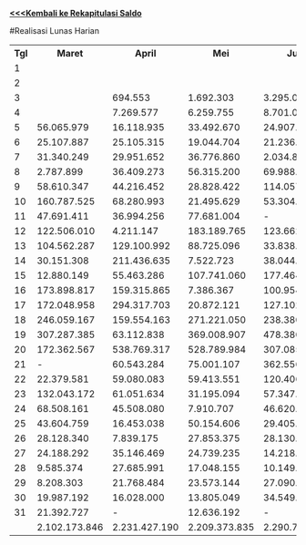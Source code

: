 **[<<<Kembali ke Rekapitulasi Saldo](https://github.com/suriawan/Area-Bali-Utara/blob/master/SaldoHarian-Seririt-2015.md)**


#Realisasi Lunas Harian


<table><tbody><tr><th>Tgl</th><th>Maret</th><th>April</th><th>Mei</th><th>Juni</th><th>Juli</th><th>Agustus</th><th>September</th><th>Oktober</th><th>Nopember</th></tr><tr><td>1</td><td> </td><td> </td><td> </td><td> </td><td> </td><td> </td><td> </td><td> </td><td> </td></tr><tr><td>2</td><td> </td><td> </td><td> </td><td> </td><td> </td><td> </td><td> </td><td> </td><td> - </td></tr><tr><td>3</td><td> </td><td> 694.553 </td><td> 1.692.303 </td><td> 3.295.007 </td><td> </td><td> </td><td> 17.346.078 </td><td> 747.301 </td><td> 1.373.595 </td></tr><tr><td>4</td><td> </td><td> 7.269.577 </td><td> 6.259.755 </td><td> 8.701.087 </td><td> 2.760.178 </td><td> 11.921.940 </td><td> 7.904.050 </td><td> 99.828 </td><td> 56.756.225 </td></tr><tr><td>5</td><td> 56.065.979 </td><td> 16.118.935 </td><td> 33.492.670 </td><td> 24.907.483 </td><td> 1.013.315 </td><td> 41.567.324 </td><td> 17.808.444 </td><td> 41.716.229 </td><td> 15.547.103 </td></tr><tr><td>6</td><td> 25.107.887 </td><td> 25.105.315 </td><td> 19.044.704 </td><td> 21.236.947 </td><td> 68.432.016 </td><td> 47.520.177 </td><td> 8.833.971 </td><td> 45.239.638 </td><td> 56.678.876 </td></tr><tr><td>7</td><td> 31.340.249 </td><td> 29.951.652 </td><td> 36.776.860 </td><td> 2.034.870 </td><td> 60.526.410 </td><td> 40.829.373 </td><td> 52.327.290 </td><td> 36.211.811 </td><td> 12.363.255 </td></tr><tr><td>8</td><td> 2.787.899 </td><td> 36.409.273 </td><td> 56.315.200 </td><td> 69.988.012 </td><td> 68.873.280 </td><td> 15.868.177 </td><td> 75.776.969 </td><td> 58.031.125 </td><td> 6.234.114 </td></tr><tr><td>9</td><td> 58.610.347 </td><td> 44.216.452 </td><td> 28.828.422 </td><td> 114.057.232 </td><td> 121.802.345 </td><td> 3.847.708 </td><td> 44.162.952 </td><td> 72.200.219 </td><td> 64.300.451 </td></tr><tr><td>10</td><td> 160.787.525 </td><td> 68.280.993 </td><td> 21.495.629 </td><td> 53.304.102 </td><td> 168.517.261 </td><td> 103.757.444 </td><td> 88.041.659 </td><td> 35.150.523 </td><td> 77.668.290 </td></tr><tr><td>11</td><td> 47.691.411 </td><td> 36.994.256 </td><td> 77.681.004 </td><td> - </td><td> 36.369.656 </td><td> 40.077.069 </td><td> 85.523.529 </td><td> 3.372.089 </td><td> 62.163.478 </td></tr><tr><td>12</td><td> 122.506.010 </td><td> 4.211.147 </td><td> 183.189.765 </td><td> 123.662.169 </td><td> 13.521.899 </td><td> 180.288.916 </td><td> 12.273.951 </td><td> 67.887.145 </td><td> 131.367.423 </td></tr><tr><td>13</td><td> 104.562.287 </td><td> 129.100.992 </td><td> 88.725.096 </td><td> 33.838.812 </td><td> 222.192.304 </td><td> 165.337.767 </td><td> 11.556.336 </td><td> 172.099.628 </td><td> 145.301.237 </td></tr><tr><td>14</td><td> 30.151.308 </td><td> 211.436.635 </td><td> 7.522.723 </td><td> 38.044.769 </td><td> 131.082.779 </td><td> 85.986.336 </td><td> 156.303.307 </td><td> 20.958.692 </td><td> 28.656.660 </td></tr><tr><td>15</td><td> 12.880.149 </td><td> 55.463.286 </td><td> 107.741.060 </td><td> 177.464.018 </td><td> 162.314.204 </td><td> 53.154.879 </td><td> 148.220.325 </td><td> 103.861.803 </td><td> 12.574.808 </td></tr><tr><td>16</td><td> 173.898.817 </td><td> 159.315.865 </td><td> 7.386.367 </td><td> 100.954.340 </td><td> 27.149.101 </td><td> 12.584.087 </td><td> 124.833.791 </td><td> 122.860.503 </td><td> 141.381.618 </td></tr><tr><td>17</td><td> 172.048.958 </td><td> 294.317.703 </td><td> 20.872.121 </td><td> 127.102.935 </td><td> 22.938.237 </td><td> 23.534.189 </td><td> 123.020.334 </td><td> 67.202.186 </td><td> 120.108.772 </td></tr><tr><td>18</td><td> 246.059.167 </td><td> 159.554.163 </td><td> 271.221.050 </td><td> 238.380.344 </td><td> 50.255.126 </td><td> 225.481.013 </td><td> 378.480.396 </td><td> 21.787.575 </td><td> 185.092.869 </td></tr><tr><td>19</td><td> 307.287.385 </td><td> 63.112.838 </td><td> 369.008.907 </td><td> 478.380.550 </td><td> 77.748.477 </td><td> 412.841.695 </td><td> 255.413.263 </td><td> 354.886.428 </td><td> 285.847.248 </td></tr><tr><td>20</td><td> 172.362.567 </td><td> 538.769.317 </td><td> 528.789.984 </td><td> 307.085.717 </td><td> 406.838.326 </td><td> 538.926.588 </td><td> 184.796.992 </td><td> 619.058.523 </td><td> 572.880.612 </td></tr><tr><td>21</td><td> - </td><td> 60.543.284 </td><td> 75.001.107 </td><td> 362.556 </td><td> 136.637.123 </td><td> 69.049.502 </td><td> 159.966.129 </td><td> 72.778.249 </td><td> 34.269.192 </td></tr><tr><td>22</td><td> 22.379.581 </td><td> 59.080.083 </td><td> 59.413.551 </td><td> 120.406.576 </td><td> 184.150.785 </td><td> 32.246.526 </td><td> 57.097.712 </td><td> 46.770.870 </td><td> 8.310.953 </td></tr><tr><td>23</td><td> 132.043.172 </td><td> 61.051.634 </td><td> 31.195.094 </td><td> 57.347.875 </td><td> 61.457.892 </td><td> 11.366.031 </td><td> 51.751.175 </td><td> 62.414.858 </td><td> 66.710.259 </td></tr><tr><td>24</td><td> 68.508.161 </td><td> 45.508.080 </td><td> 7.910.707 </td><td> 46.620.331 </td><td> 22.835.053 </td><td> 59.027.889 </td><td> 8.329.697 </td><td> 19.900.117 </td><td> 48.761.750 </td></tr><tr><td>25</td><td> 43.604.759 </td><td> 16.453.038 </td><td> 50.154.606 </td><td> 29.405.214 </td><td> 10.995.655 </td><td> 42.019.847 </td><td> 44.077.988 </td><td> 5.398.286 </td><td> 42.438.373 </td></tr><tr><td>26</td><td> 28.128.340 </td><td> 7.839.175 </td><td> 27.853.375 </td><td> 28.130.821 </td><td> 12.115.935 </td><td> 22.611.586 </td><td> 21.316.671 </td><td> 44.398.274 </td><td> 40.990.528 </td></tr><tr><td>27</td><td> 24.188.292 </td><td> 35.146.469 </td><td> 24.739.235 </td><td> 14.218.134 </td><td> 62.625.850 </td><td> 25.141.453 </td><td> 8.303.066 </td><td> 26.482.039 </td><td> 17.928.748 </td></tr><tr><td>28</td><td> 9.585.374 </td><td> 27.685.991 </td><td> 17.048.155 </td><td> 10.149.830 </td><td> 28.057.491 </td><td> 15.506.019 </td><td> 35.377.801 </td><td> 18.661.380 </td><td> 9.204.133 </td></tr><tr><td>29</td><td> 8.208.303 </td><td> 21.768.484 </td><td> 23.573.144 </td><td> 27.090.271 </td><td> 26.590.500 </td><td> 20.849.982 </td><td> 51.678.429 </td><td> 27.089.416 </td><td> 12.012.984 </td></tr><tr><td>30</td><td> 19.987.192 </td><td> 16.028.000 </td><td> 13.805.049 </td><td> 34.549.844 </td><td> 18.255.120 </td><td> 14.718.615 </td><td> 35.168.242 </td><td> 20.219.055 </td><td> 11.481.615 </td></tr><tr><td>31</td><td> 21.392.727 </td><td> - </td><td> 12.636.192 </td><td> - </td><td> 24.299.323 </td><td> 31.778.754 </td><td> - </td><td> 10.700.249 </td><td> </td></tr><tr><td> </td><td> 2.102.173.846 </td><td> 2.231.427.190 </td><td> 2.209.373.835 </td><td> 2.290.719.846 </td><td> 2.230.355.641 </td><td> 2.347.840.886 </td><td> 2.265.690.547 </td><td> 2.198.184.039 </td><td> 2.268.405.169 </td></tr></tbody></table>
